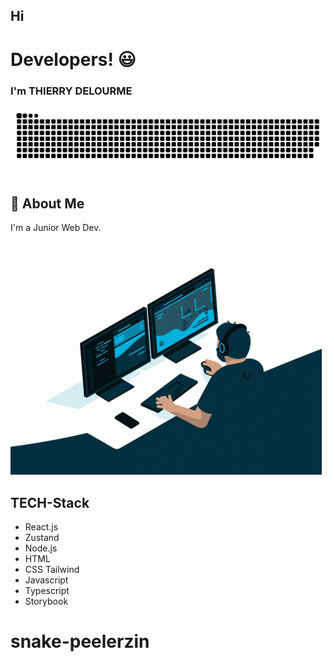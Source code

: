 ## Hi

# Developers! 😃

### I'm THIERRY DELOURME

![Logo](./snake.svg)

####

#####

## 🚀 About Me

I'm a Junior Web Dev.

![image](./coding.gif)

## TECH-Stack

- React.js
- Zustand
- Node.js
- HTML
- CSS Tailwind
- Javascript
- Typescript
- Storybook
# snake-peelerzin

